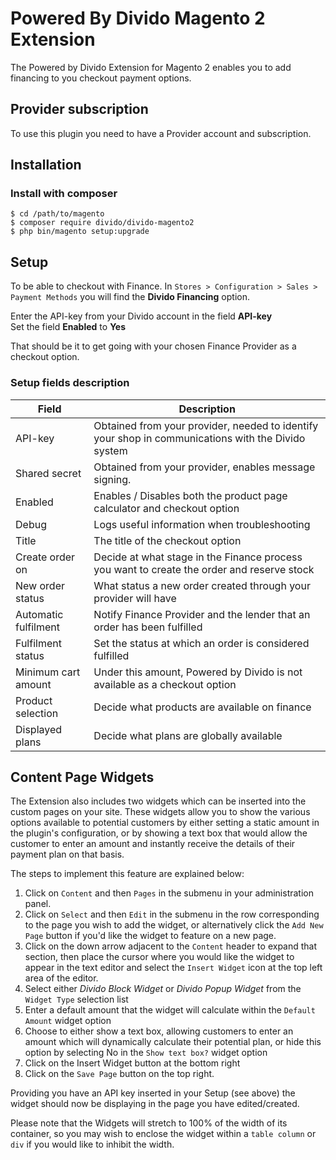 # Powered By Divido Magento 2 Extension

The Powered by Divido Extension for Magento 2 enables you to add financing to you checkout payment options.

## Provider subscription
To use this plugin you need to have a Provider account and subscription.

## Installation
### Install with composer

```
$ cd /path/to/magento
$ composer require divido/divido-magento2
$ php bin/magento setup:upgrade
```

## Setup
To be able to checkout with Finance.
In `Stores > Configuration > Sales > Payment Methods` you will find the **Divido Financing** option.
  
Enter the API-key from your Divido account in the field **API-key**  
Set the field **Enabled** to **Yes**

That should be it to get going with your chosen Finance Provider as a checkout option.

### Setup fields description

| Field | Description |
| --- | --- |
| API-key | Obtained from your provider, needed to identify your shop in communications with the Divido system |
| Shared secret | Obtained from your provider, enables message signing. |
| Enabled | Enables / Disables both the product page calculator and checkout option |
| Debug | Logs useful information when troubleshooting |
| Title | The title of the checkout option |
| Create order on | Decide at what stage in the Finance process you want to create the order and reserve stock |
| New order status | What status a new order created through your provider will have |
| Automatic fulfilment | Notify Finance Provider and the lender that an order has been fulfilled |
| Fulfilment status | Set the status at which an order is considered fulfilled |
| Minimum cart amount | Under this amount, Powered by Divido is not available as a checkout option |
| Product selection | Decide what products are available on finance |
| Displayed plans | Decide what plans are globally available |

## Content Page Widgets
The Extension also includes two widgets which can be inserted into the custom pages on your site. These widgets
allow you to show the various options available to potential customers by either setting a static amount in the plugin's
configuration, or by showing a text box that would allow the customer to enter an amount and instantly receive the details of their
payment plan on that basis.

The steps to implement this feature are explained below:

1. Click on `Content` and then `Pages` in the submenu in your administration panel.
2. Click on `Select` and then `Edit` in the submenu in the row corresponding to the page you wish to add the widget, or alternatively
click the `Add New Page` button if you'd like the widget to feature on a new page.
3. Click on the down arrow adjacent to the `Content` header to expand that section, then place the cursor where you would like the 
widget to appear in the text editor and select the `Insert Widget` icon at the top left area of the editor.
4. Select either *Divido Block Widget* or *Divido Popup Widget* from the `Widget Type` selection list
5. Enter a default amount that the widget will calculate within the `Default Amount` widget option
6. Choose to either show a text box, allowing customers to enter an amount which will dynamically calculate their potential plan, or
hide this option by selecting No in the `Show text box?` widget option
7. Click on the Insert Widget button at the bottom right
8. Click on the `Save Page` button on the top right.

Providing you have an API key inserted in your Setup (see above) the widget should now be displaying in the page you have edited/created.

Please note that the Widgets will stretch to 100% of the width of its container, so you may wish to enclose the widget within a
`table column` or `div` if you would like to inhibit the width.